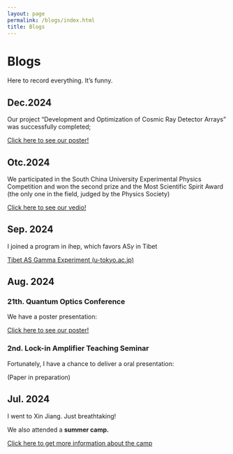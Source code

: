 ```yaml
---
layout: page
permalink: /blogs/index.html
title: Blogs
---
```


# Blogs

Here to record everything. It’s funny.

## Dec.2024

Our project “Development and Optimization of Cosmic Ray Detector Arrays” was successfully completed; 

[Click here to see our poster!](https://Destiny200424.github.io/mypaper/董思言+宇宙线探测器阵列的研发与优化V3.pdf)

## Otc.2024

We participated in the South China University Experimental Physics Competition and won the second prize and the Most Scientific Spirit Award (the only one in the field, judged by the Physics Society)

[Click here to see our vedio!](https://Destiny200424.github.io/mypaper/弱磁场测量V2_compressed.mp4)

## Sep. 2024

I joined a program in ihep, which favors AS$\gamma$ in Tibet

[Tibet AS Gamma Experiment (u-tokyo.ac.jp)](https://www.icrr.u-tokyo.ac.jp/em/index.html)

## Aug. 2024

### 21th. Quantum Optics Conference

We have a poster presentation: 

[Click here to see our poster!](https://Destiny200424.github.io/mypaper/2024_Quantum_Optics_Conference_Poster.pdf)

### 2nd. Lock-in Amplifier Teaching Seminar

Fortunately, I have a chance to deliver a oral presentation:

(Paper in preparation)

## Jul. 2024

I went to Xin Jiang. Just breathtaking!

We also attended a **summer camp.**

[Click here to get more information about the camp](https://xao.cas.cn/xwzx/tzgg/202405/t20240527_7172980.html)



<div class="calendly-inline-widget" data-url="https://calendly.com/destiny200424/30min" style="min-width:320px;height:630px;"></div>
 <script type="text/javascript" src="https://assets.calendly.com/assets/external/widget.js" async></script>

<!-- Calendly inline widget end -->

